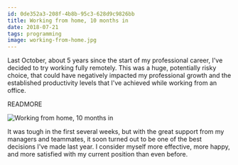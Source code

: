 ```yaml
---
id: 0de352a3-208f-4b8b-95c3-628d9c9826bb
title: Working from home, 10 months in
date: 2018-07-21
tags: programming
image: working-from-home.jpg
---
```


Last October, about 5 years since the start of my professional career, I've
decided to try working fully remotely. This was a huge, potentially risky
choice, that could have negatively impacted my professional growth and the
established productivity levels that I've achieved while working from an office.

READMORE

![Working from home, 10 months in](images/working-from-home.jpg)

It was tough in the first several weeks, but with the great support from my
managers and teammates, it soon turned out to be one of the best decisions I've
made last year. I consider myself more effective, more happy, and more satisfied
with my current position than even before.

